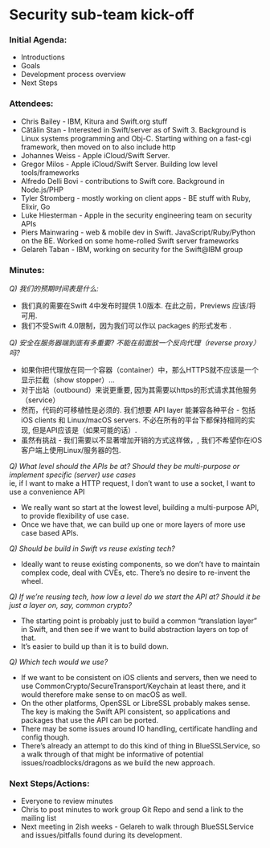 # Security sub-team kick-off

### Initial Agenda:
* Introductions
* Goals
* Development process overview
* Next Steps

### Attendees:
* Chris Bailey - IBM, Kitura and Swift.org stuff
* Cătălin Stan - Interested in Swift/server as of Swift 3. Background is Linux systems programming and Obj-C. Starting withing on a fast-cgi framework, then moved on to also include http
* Johannes Weiss - Apple iCloud/Swift Server. 
* Gregor Milos - Apple iCloud/Swift Server. Building low level tools/frameworks
* Alfredo Delli Bovi - contributions to Swift core. Background in Node.js/PHP
* Tyler Stromberg - mostly working on client apps - BE stuff with Ruby, Elixir, Go
* Luke Hiesterman - Apple in the security engineering team on security APIs
* Piers Mainwaring - web & mobile dev in Swift. JavaScript/Ruby/Python on the BE. Worked on some home-rolled Swift server frameworks
* Gelareh Taban - IBM, working on security for the Swift@IBM group

### Minutes:
_Q) 我们的预期时间表是什么:_  
* 我们真的需要在Swift 4中发布时提供 1.0版本. 在此之前，Previews 应该/将可用.
* 我们不受Swift 4.0限制，因为我们可以作以 packages 的形式发布 .

_Q) 安全在服务器端到底有多重要? 不能在前面放一个反向代理（reverse proxy）吗?_  
* 如果你把代理放在同一个容器（container）中，那么HTTPS就不应该是一个显示拦截（show stopper）…  
* 对于出站（outbound）来说更重要, 因为其需要以https的形式请求其他服务（service）
* 然而，代码的可移植性是必须的. 我们想要 API layer 能兼容各种平台 - 包括 iOS clients 和 Linux/macOS servers. 不必在所有的平台下都保持相同的实现, 但是API应该是（如果可能的话）.
* 虽然有挑战 - 我们需要以不显著增加开销的方式这样做，, 我们不希望你在iOS客户端上使用Linux/服务器的包.

_Q) What level should the APIs be at? Should they be multi-purpose or implement specific (server) use cases_  
ie, if I want to make a HTTP request, I don’t want to use a socket, I want to use a convenience API
* We really want so start at the lowest level, building a multi-purpose API, to provide flexibility of use case.  
* Once we have that, we can build up one or more layers of more use case based APIs.

_Q) Should be build in Swift vs reuse existing tech?_  
* Ideally want to reuse existing components, so we don’t have to maintain complex code, deal with CVEs, etc. There’s no desire to re-invent the wheel.

_Q) If we’re reusing tech, how low a level do we start the API at? Should it be just a layer on, say, common crypto?_  
* The starting point is probably just to build a common “translation layer” in Swift, and then see if we want to build abstraction layers on top of that.  
* It’s easier to build up than it is to build down.

_Q) Which tech would we use?_  
* If we want to be consistent on iOS clients and servers, then we need to use CommonCrypto/SecureTransport/Keychain at least there, and it would therefore make sense to on macOS as well.  
* On the other platforms, OpenSSL or LibreSSL probably makes sense.  
The key is making the Swift API consistent, so applications and packages that use the API can be ported.  
* There may be some issues around IO handling, certificate handling and config though.  
* There’s already an attempt to do this kind of thing in BlueSSLService, so a walk through of that might be informative of potential issues/roadblocks/dragons as we build the new approach.

### Next Steps/Actions:
* Everyone to review minutes
* Chris to post minutes to work group Git Repo and send a link to the mailing list
* Next meeting in 2ish weeks - Gelareh to walk through BlueSSLService and issues/pitfalls found during its development.
